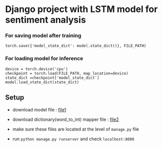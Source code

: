 # Django project with LSTM model for sentiment analysis

### For saving model after training

`torch.save({'model_state_dict': model.state_dict()}, FILE_PATH)`

### For loading model for inference
```
device = torch.device('cpu')
checkpoint = torch.load(FILE_PATH, map_location=device)
state_dict =checkpoint['model_state_dict']
model.load_state_dict(state_dict)
```

## Setup

* download model file : [file1](https://www.dropbox.com/s/c39m71h3ai0exrn/lstmmodelgpu2.tar?dl=1)

* download dictionary(word_to_int) mapper file : [file2](https://www.dropbox.com/s/az7ex7ezmhxp551/dict.pkl?dl=1)
* make sure these files are located at the level of `manage.py` file
* run `python manage.py runserver` and check `localhost:8000` 




